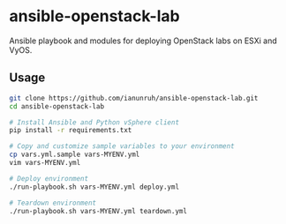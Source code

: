 # ansible-openstack-lab

Ansible playbook and modules for deploying OpenStack labs on ESXi and VyOS.

## Usage

```bash
git clone https://github.com/ianunruh/ansible-openstack-lab.git
cd ansible-openstack-lab

# Install Ansible and Python vSphere client
pip install -r requirements.txt

# Copy and customize sample variables to your environment
cp vars.yml.sample vars-MYENV.yml
vim vars-MYENV.yml

# Deploy environment
./run-playbook.sh vars-MYENV.yml deploy.yml

# Teardown environment
./run-playbook.sh vars-MYENV.yml teardown.yml
```

